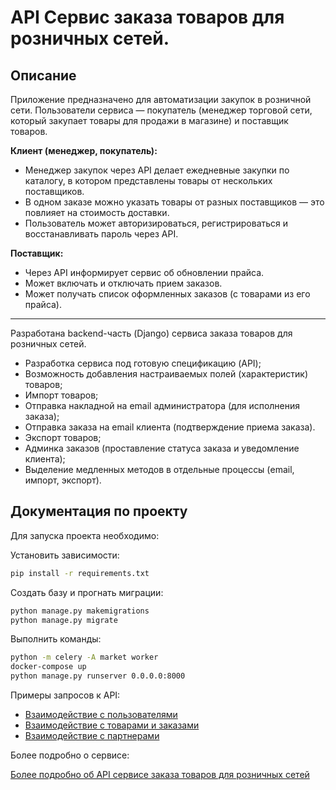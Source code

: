 # API Сервис заказа товаров для розничных сетей.

## Описание

Приложение предназначено для автоматизации закупок в розничной сети. Пользователи сервиса — покупатель (менеджер торговой сети, который закупает товары для продажи в магазине) и поставщик товаров.

**Клиент (менеджер, покупатель):**

- Менеджер закупок через API делает ежедневные закупки по каталогу, в котором
  представлены товары от нескольких поставщиков.
- В одном заказе можно указать товары от разных поставщиков — это
  повлияет на стоимость доставки.
- Пользователь может авторизироваться, регистрироваться и восстанавливать пароль через API.
    
**Поставщик:**

- Через API информирует сервис об обновлении прайса.
- Может включать и отключать прием заказов.
- Может получать список оформленных заказов (с товарами из его прайса).

---

Разработана backend-часть (Django) сервиса заказа товаров для розничных сетей.

* Разработка сервиса под готовую спецификацию (API);
* Возможность добавления настраиваемых полей (характеристик) товаров;
* Импорт товаров;
* Отправка накладной на email администратора (для исполнения заказа);
* Отправка заказа на email клиента (подтверждение приема заказа).
* Экспорт товаров;
* Админка заказов (проставление статуса заказа и уведомление клиента);
* Выделение медленных методов в отдельные процессы (email, импорт, экспорт).

## Документация по проекту


Для запуска проекта необходимо:

Установить зависимости:

```bash
pip install -r requirements.txt
```

Создать базу и прогнать миграции:

```bash
python manage.py makemigrations
python manage.py migrate
```

Выполнить команды:

```bash
python -m celery -A market worker
docker-compose up
python manage.py runserver 0.0.0.0:8000
```

Примеры запросов к API:
 
* [Взаимодействие с пользователями](/http_requests/user.http)
* [Взаимодействие с товарами и заказами](/http_requests/shop.http)
* [Взаимодействие с партнерами](/http_requests/partner.http)

Более подробно о сервисе:

[Более подробно об API сервисе заказа товаров для розничных сетей](./service_info.md)

